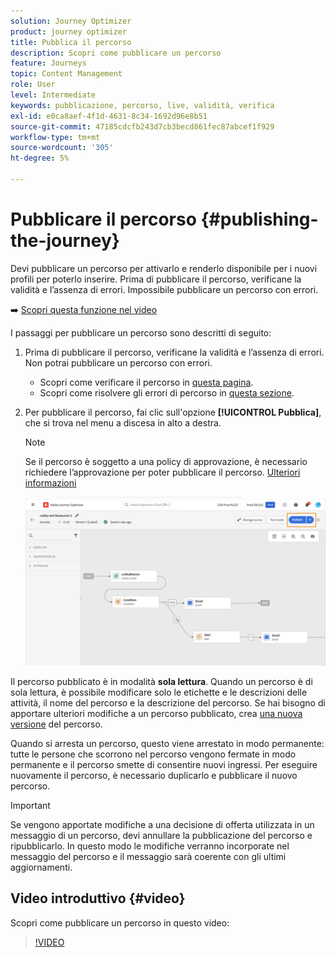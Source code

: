 ```yaml
---
solution: Journey Optimizer
product: journey optimizer
title: Pubblica il percorso
description: Scopri come pubblicare un percorso
feature: Journeys
topic: Content Management
role: User
level: Intermediate
keywords: pubblicazione, percorso, live, validità, verifica
exl-id: e0ca8aef-4f1d-4631-8c34-1692d96e8b51
source-git-commit: 47185cdcfb243d7cb3becd861fec87abcef1f929
workflow-type: tm+mt
source-wordcount: '305'
ht-degree: 5%

---
```


# Pubblicare il percorso {#publishing-the-journey}

Devi pubblicare un percorso per attivarlo e renderlo disponibile per i nuovi profili per poterlo inserire. Prima di pubblicare il percorso, verificane la validità e l’assenza di errori. Impossibile pubblicare un percorso con errori.

➡️ [Scopri questa funzione nel video](#video)

I passaggi per pubblicare un percorso sono descritti di seguito:

1. Prima di pubblicare il percorso, verificane la validità e l’assenza di errori. Non potrai pubblicare un percorso con errori.

   * Scopri come verificare il percorso in [questa pagina](testing-the-journey.md).
   * Scopri come risolvere gli errori di percorso in [questa sezione](../building-journeys/troubleshooting.md#checking-for-errors-before-testing).

1. Per pubblicare il percorso, fai clic sull&#39;opzione **[!UICONTROL Pubblica]**, che si trova nel menu a discesa in alto a destra.

   >[!NOTE]
   >
   > Se il percorso è soggetto a una policy di approvazione, è necessario richiedere l’approvazione per poter pubblicare il percorso. [Ulteriori informazioni](../test-approve/gs-approval.md)


   ![](assets/journeyuc1_18.png)

Il percorso pubblicato è in modalità **sola lettura**. Quando un percorso è di sola lettura, è possibile modificare solo le etichette e le descrizioni delle attività, il nome del percorso e la descrizione del percorso. Se hai bisogno di apportare ulteriori modifiche a un percorso pubblicato, crea [una nuova versione](journey-ui.md#journey-versions) del percorso.

Quando si arresta un percorso, questo viene arrestato in modo permanente: tutte le persone che scorrono nel percorso vengono fermate in modo permanente e il percorso smette di consentire nuovi ingressi. Per eseguire nuovamente il percorso, è necessario duplicarlo e pubblicare il nuovo percorso.


>[!IMPORTANT]
>
>Se vengono apportate modifiche a una decisione di offerta utilizzata in un messaggio di un percorso, devi annullare la pubblicazione del percorso e ripubblicarlo.  In questo modo le modifiche verranno incorporate nel messaggio del percorso e il messaggio sarà coerente con gli ultimi aggiornamenti.

## Video introduttivo {#video}

Scopri come pubblicare un percorso in questo video:

>[!VIDEO](https://video.tv.adobe.com/v/3424998?quality=12)